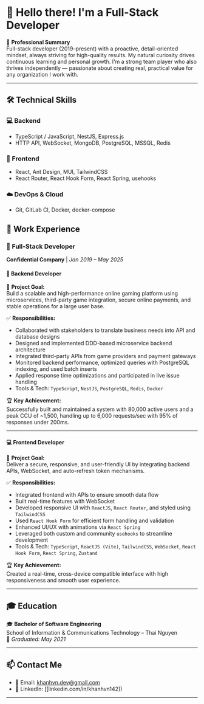 # 👋 Hello there! I'm a Full-Stack Developer

🚀 **Professional Summary**  
Full-stack developer (2019–present) with a proactive, detail-oriented mindset, always striving for high-quality results. My natural curiosity drives continuous learning and personal growth. I'm a strong team player who also thrives independently — passionate about creating real, practical value for any organization I work with.

---

## 🛠️ Technical Skills

### 💻 Backend
- TypeScript / JavaScript, NestJS, Express.js  
- HTTP API, WebSocket, MongoDB, PostgreSQL, MSSQL, Redis  

### 🧩 Frontend
- React, Ant Design, MUI, TailwindCSS  
- React Router, React Hook Form, React Spring, usehooks  

### ☁️ DevOps & Cloud
- Git, GitLab CI, Docker, docker-compose  

## 💼 Work Experience

### 🔹 Full-Stack Developer  
**Confidential Company** | *Jan 2019 – May 2025*

#### 🔧 Backend Developer
🎯 **Project Goal:**  
Build a scalable and high-performance online gaming platform using microservices, third-party game integration, secure online payments, and stable operations for a large user base.

✅ **Responsibilities:**
- Collaborated with stakeholders to translate business needs into API and database designs  
- Designed and implemented DDD-based microservice backend architecture  
- Integrated third-party APIs from game providers and payment gateways  
- Monitored backend performance, optimized queries with PostgreSQL indexing, and used batch inserts  
- Applied response time optimizations and participated in live issue handling  
- Tools & Tech: `TypeScript`, `NestJS`, `PostgreSQL`, `Redis`, `Docker`

🏆 **Key Achievement:**  
Successfully built and maintained a system with 80,000 active users and a peak CCU of ~1,500, handling up to 6,000 requests/sec with 95% of responses under 200ms.

---

#### 💻 Frontend Developer
🎯 **Project Goal:**  
Deliver a secure, responsive, and user-friendly UI by integrating backend APIs, WebSocket, and auto-refresh token mechanisms.

✅ **Responsibilities:**
- Integrated frontend with APIs to ensure smooth data flow  
- Built real-time features with WebSocket  
- Developed responsive UI with `ReactJS`, `React Router`, and styled using `TailwindCSS`  
- Used `React Hook Form` for efficient form handling and validation  
- Enhanced UI/UX with animations via `React Spring`  
- Leveraged both custom and community `usehooks` to streamline development  
- Tools & Tech: `TypeScript`, `ReactJS (Vite)`, `TailwindCSS`, `WebSocket`, `React Hook Form`, `React Spring`, `Zustand`

🏆 **Key Achievement:**  
Created a real-time, cross-device compatible interface with high responsiveness and smooth user experience.

---

## 🎓 Education

🎓 **Bachelor of Software Engineering**  
School of Information & Communications Technology – Thai Nguyen  
📅 *Graduated: May 2021*

---

## 📫 Contact Me

- 📧 Email: khanhvn.dev@gmail.com  
- 💼 LinkedIn: [[linkedin.com/in/khanhvn142])  


---


